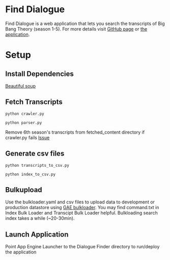 Find Dialogue
=============

Find Dialogue is a web application that lets you search the transcripts of Big Bang Theory (season 1-5). For more details visit [GitHub page](http://nitishparkar.github.com/FindDialogue/) or [the application](http://finddialogue.appspot.com/).


Setup
=======

## Install Dependencies

[Beautiful soup](http://www.crummy.com/software/BeautifulSoup/#Download)


## Fetch Transcripts

    python crawler.py

    python parser.py

Remove 6th season's transcripts from fetched_content directory if crawler.py fails
[Issue](https://github.com/nitishparkar/FindDialogue/issues/1)

## Generate csv files

    python transcripts_to_csv.py

    python index_to_csv.py


## Bulkupload

  Use the bulkloader.yaml and csv files to upload data to development or production datastore using [GAE bulkloader](https://developers.google.com/appengine/docs/python/tools/uploadingdata).
You may find command.txt in Index Bulk Loader and Transcipt Bulk Loader helpful. Bulkloading search index takes a while (~20-30min).


## Launch Application

Point App Engine Launcher to the Dialogue Finder directory to run/deploy the application

